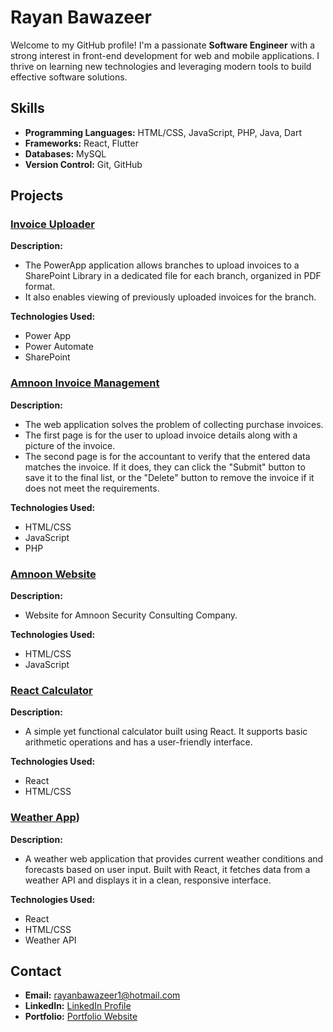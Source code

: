 # Rayan Bawazeer

Welcome to my GitHub profile! I'm a passionate **Software Engineer** with a strong interest in front-end development for web and mobile applications. I thrive on learning new technologies and leveraging modern tools to build effective software solutions.

## Skills

- **Programming Languages:** HTML/CSS, JavaScript, PHP, Java, Dart
- **Frameworks:** React, Flutter
- **Databases:** MySQL
- **Version Control:** Git, GitHub

## Projects

### [Invoice Uploader](https://github.com/rayansb1/InvoiceUploader)

**Description:**

- The PowerApp application allows branches to upload invoices to a SharePoint Library in a dedicated file for each branch, organized in PDF format.
- It also enables viewing of previously uploaded invoices for the branch.

**Technologies Used:**

- Power App
- Power Automate
- SharePoint

### [Amnoon Invoice Management](https://github.com/rayansb1/AmnoonInvoiceManagement)

**Description:**

- The web application solves the problem of collecting purchase invoices.
- The first page is for the user to upload invoice details along with a picture of the invoice.
- The second page is for the accountant to verify that the entered data matches the invoice. If it does, they can click the "Submit" button to save it to the final list, or the "Delete" button to remove the invoice if it does not meet the requirements.

**Technologies Used:**

- HTML/CSS
- JavaScript
- PHP

### [Amnoon Website](https://github.com/rayansb1/AmnoonWebsite)

**Description:**

- Website for Amnoon Security Consulting Company.

**Technologies Used:**

- HTML/CSS
- JavaScript

### [React Calculator](https://github.com/rayansb1/CalculatorJS)

**Description:**

- A simple yet functional calculator built using React. It supports basic arithmetic operations and has a user-friendly interface.

**Technologies Used:**

- React
- HTML/CSS

### [Weather App](https://github.com/rayansb1/Weather))

**Description:**

- A weather web application that provides current weather conditions and forecasts based on user input. Built with React, it fetches data from a weather API and displays it in a clean, responsive interface.

**Technologies Used:**

- React
- HTML/CSS
- Weather API

## Contact

- **Email:** [rayanbawazeer1@hotmail.com](mailto:rayanbawazeer1@hotmail.com)
- **LinkedIn:** [LinkedIn Profile](https://www.linkedin.com/in/rayansb1)
- **Portfolio:** [Portfolio Website](https://rayanbawazeer.netlify.app)
